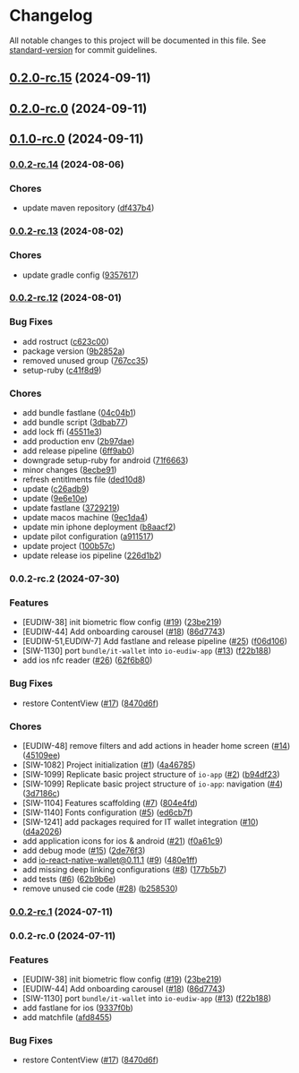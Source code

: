 # Changelog

All notable changes to this project will be documented in this file. See [standard-version](https://github.com/conventional-changelog/standard-version) for commit guidelines.

## [0.2.0-rc.15](https://github.com/pagopa/io-eudiw-app/compare/0.2.0-rc.0...0.2.0-rc.1) (2024-09-11)

## [0.2.0-rc.0](https://github.com/pagopa/io-eudiw-app/compare/0.1.0-rc.0...0.2.0-rc.0) (2024-09-11)

## [0.1.0-rc.0](https://github.com/pagopa/io-eudiw-app/compare/0.0.2-rc.14...0.1.0-rc.0) (2024-09-11)

### [0.0.2-rc.14](https://github.com/pagopa/io-eudiw-app/compare/0.0.2-rc.13...0.0.2-rc.14) (2024-08-06)

### Chores

- update maven repository ([df437b4](https://github.com/pagopa/io-eudiw-app/commit/df437b4825e1675a294bed0bbf1dff202e34145e))

### [0.0.2-rc.13](https://github.com/pagopa/io-eudiw-app/compare/0.0.2-rc.12...0.0.2-rc.13) (2024-08-02)

### Chores

- update gradle config ([9357617](https://github.com/pagopa/io-eudiw-app/commit/935761754ebaeac725a79f09e0adaae266761019))

### [0.0.2-rc.12](https://github.com/pagopa/io-eudiw-app/compare/0.0.2-rc.2...0.0.2-rc.12) (2024-08-01)

### Bug Fixes

- add rostruct ([c623c00](https://github.com/pagopa/io-eudiw-app/commit/c623c00ccf73c8ce405c4120b08a91244d03dfa7))
- package version ([9b2852a](https://github.com/pagopa/io-eudiw-app/commit/9b2852a848f7f4c1bf536e7b8656cfdb8c9e6999))
- removed unused group ([767cc35](https://github.com/pagopa/io-eudiw-app/commit/767cc35175d7224c8a4d387d938eafefb12d765c))
- setup-ruby ([c41f8d9](https://github.com/pagopa/io-eudiw-app/commit/c41f8d98dd783a775b747a3310c9669656bf2147))

### Chores

- add bundle fastlane ([04c04b1](https://github.com/pagopa/io-eudiw-app/commit/04c04b1d4da0259728608e45a33f30f48dfa4313))
- add bundle script ([3dbab77](https://github.com/pagopa/io-eudiw-app/commit/3dbab7716d31f726b5b2b7150bc79b8b7a732846))
- add lock ffi ([45511e3](https://github.com/pagopa/io-eudiw-app/commit/45511e3563021b424be7294fc21a7813fb36e697))
- add production env ([2b97dae](https://github.com/pagopa/io-eudiw-app/commit/2b97dae0809f3e02f32ce4124a668e428c9f5362))
- add release pipeline ([6ff9ab0](https://github.com/pagopa/io-eudiw-app/commit/6ff9ab0e785d0b6da82f8e8d258e847dd2063ed0))
- downgrade setup-ruby for android ([71f6663](https://github.com/pagopa/io-eudiw-app/commit/71f66639a09d427ac4e41e58ea510c4afc0bd994))
- minor changes ([8ecbe91](https://github.com/pagopa/io-eudiw-app/commit/8ecbe91b35ec3ec2338e340002965e5d5d23351f))
- refresh entitlments file ([ded10d8](https://github.com/pagopa/io-eudiw-app/commit/ded10d875b72774be44a4d24e02661b17c1c369c))
- update ([c26adb9](https://github.com/pagopa/io-eudiw-app/commit/c26adb9e735fddea2615b2546b8ffee351076c78))
- update ([9e6e10e](https://github.com/pagopa/io-eudiw-app/commit/9e6e10ebd76780ee2ab6230dc230ed6b920ee53c))
- update fastlane ([3729219](https://github.com/pagopa/io-eudiw-app/commit/372921970191f8fefa270faad5ed03b5636fa33f))
- update macos machine ([9ec1da4](https://github.com/pagopa/io-eudiw-app/commit/9ec1da4065c16d06982d97121b73518cc69885ec))
- update min iphone deployment ([b8aacf2](https://github.com/pagopa/io-eudiw-app/commit/b8aacf246442ee62cf7d7f48ece01a7c242def37))
- update pilot configuration ([a911517](https://github.com/pagopa/io-eudiw-app/commit/a911517a18101645a4a98161e68b77a7ec3e8bd5))
- update project ([100b57c](https://github.com/pagopa/io-eudiw-app/commit/100b57c066fda51876355866f3db5a40e15da947))
- update release ios pipeline ([226d1b2](https://github.com/pagopa/io-eudiw-app/commit/226d1b24fdbf8b41575534ebfeb24ef6d28a99b2))

### 0.0.2-rc.2 (2024-07-30)

### Features

- [EUDIW-38] init biometric flow config ([#19](https://github.com/pagopa/io-eudiw-app/issues/19)) ([23be219](https://github.com/pagopa/io-eudiw-app/commit/23be219be002f2a051139aabd42e0a04c337c0e1))
- [EUDIW-44] Add onboarding carousel ([#18](https://github.com/pagopa/io-eudiw-app/issues/18)) ([86d7743](https://github.com/pagopa/io-eudiw-app/commit/86d7743bdaccd8e93222f1c4f5b29ccd454fedae))
- [EUDIW-51,EUDIW-7] Add fastlane and release pipeline ([#25](https://github.com/pagopa/io-eudiw-app/issues/25)) ([f06d106](https://github.com/pagopa/io-eudiw-app/commit/f06d106853543741e3fbf207cc2a46bfcd6210bd))
- [SIW-1130] port `bundle/it-wallet` into `io-eudiw-app` ([#13](https://github.com/pagopa/io-eudiw-app/issues/13)) ([f22b188](https://github.com/pagopa/io-eudiw-app/commit/f22b18880ebfac0c1fae42b1e3b072b5ab97d0d0))
- add ios nfc reader ([#26](https://github.com/pagopa/io-eudiw-app/issues/26)) ([62f6b80](https://github.com/pagopa/io-eudiw-app/commit/62f6b80fdc1666dee6e03d85896918aa9417cf7d))

### Bug Fixes

- restore ContentView ([#17](https://github.com/pagopa/io-eudiw-app/issues/17)) ([8470d6f](https://github.com/pagopa/io-eudiw-app/commit/8470d6fc2ddfd86f695adae96d9da72439964b45))

### Chores

- [EUDIW-48] remove filters and add actions in header home screen ([#14](https://github.com/pagopa/io-eudiw-app/issues/14)) ([45109ee](https://github.com/pagopa/io-eudiw-app/commit/45109ee8d07fcdc0fe32f3de2b5e5cc4f8671be8))
- [SIW-1082] Project initialization ([#1](https://github.com/pagopa/io-eudiw-app/issues/1)) ([4a46785](https://github.com/pagopa/io-eudiw-app/commit/4a46785567a29597ecf75864020007657696d744))
- [SIW-1099] Replicate basic project structure of `io-app` ([#2](https://github.com/pagopa/io-eudiw-app/issues/2)) ([b94df23](https://github.com/pagopa/io-eudiw-app/commit/b94df230260e5eed12419bd4fae71d8d5eae006b))
- [SIW-1099] Replicate basic project structure of `io-app`: navigation ([#4](https://github.com/pagopa/io-eudiw-app/issues/4)) ([3d7186c](https://github.com/pagopa/io-eudiw-app/commit/3d7186c7030f75a87a90ad39aa3826f9d541253f))
- [SIW-1104] Features scaffolding ([#7](https://github.com/pagopa/io-eudiw-app/issues/7)) ([804e4fd](https://github.com/pagopa/io-eudiw-app/commit/804e4fdefbc2f021a8d2757efd83b14a319463f0))
- [SIW-1140] Fonts configuration ([#5](https://github.com/pagopa/io-eudiw-app/issues/5)) ([ed6cb7f](https://github.com/pagopa/io-eudiw-app/commit/ed6cb7fb166ca927817abfaa194871b2172e4385))
- [SIW-1241] add packages required for IT wallet integration ([#10](https://github.com/pagopa/io-eudiw-app/issues/10)) ([d4a2026](https://github.com/pagopa/io-eudiw-app/commit/d4a2026302daf7ddf2e0482667e2fe31c811f328))
- add application icons for ios & android ([#21](https://github.com/pagopa/io-eudiw-app/issues/21)) ([f0a61c9](https://github.com/pagopa/io-eudiw-app/commit/f0a61c981d8e93b3fdb383407e0676b6b4fe583b))
- add debug mode ([#15](https://github.com/pagopa/io-eudiw-app/issues/15)) ([2de76f3](https://github.com/pagopa/io-eudiw-app/commit/2de76f3ae8a947839cecf7277e0d087efec946fc))
- add io-react-native-wallet@0.11.1 ([#9](https://github.com/pagopa/io-eudiw-app/issues/9)) ([480e1ff](https://github.com/pagopa/io-eudiw-app/commit/480e1ff9689b4add6a7f6cf4e4972682f3ea9842))
- add missing deep linking configurations ([#8](https://github.com/pagopa/io-eudiw-app/issues/8)) ([177b5b7](https://github.com/pagopa/io-eudiw-app/commit/177b5b7971a561299edf06b35c57a7e561f5440f))
- add tests ([#6](https://github.com/pagopa/io-eudiw-app/issues/6)) ([62b9b6e](https://github.com/pagopa/io-eudiw-app/commit/62b9b6eefaa7fb85e014c85718856f0c9c22a795))
- remove unused cie code ([#28](https://github.com/pagopa/io-eudiw-app/issues/28)) ([b258530](https://github.com/pagopa/io-eudiw-app/commit/b2585302fe14881346dc011e6455561970192170))

### [0.0.2-rc.1](https://github.com/pagopa/io-eudiw-app/compare/0.0.2-rc.0...0.0.2-rc.1) (2024-07-11)

### 0.0.2-rc.0 (2024-07-11)

### Features

- [EUDIW-38] init biometric flow config ([#19](https://github.com/pagopa/io-eudiw-app/issues/19)) ([23be219](https://github.com/pagopa/io-eudiw-app/commit/23be219be002f2a051139aabd42e0a04c337c0e1))
- [EUDIW-44] Add onboarding carousel ([#18](https://github.com/pagopa/io-eudiw-app/issues/18)) ([86d7743](https://github.com/pagopa/io-eudiw-app/commit/86d7743bdaccd8e93222f1c4f5b29ccd454fedae))
- [SIW-1130] port `bundle/it-wallet` into `io-eudiw-app` ([#13](https://github.com/pagopa/io-eudiw-app/issues/13)) ([f22b188](https://github.com/pagopa/io-eudiw-app/commit/f22b18880ebfac0c1fae42b1e3b072b5ab97d0d0))
- add fastlane for ios ([9337f0b](https://github.com/pagopa/io-eudiw-app/commit/9337f0ba99e8ba23f279f884d7aa9ad791ce9864))
- add matchfile ([afd8455](https://github.com/pagopa/io-eudiw-app/commit/afd84550ec644e4651f56e0f89e611d11ee6e9b8))

### Bug Fixes

- restore ContentView ([#17](https://github.com/pagopa/io-eudiw-app/issues/17)) ([8470d6f](https://github.com/pagopa/io-eudiw-app/commit/8470d6fc2ddfd86f695adae96d9da72439964b45))

